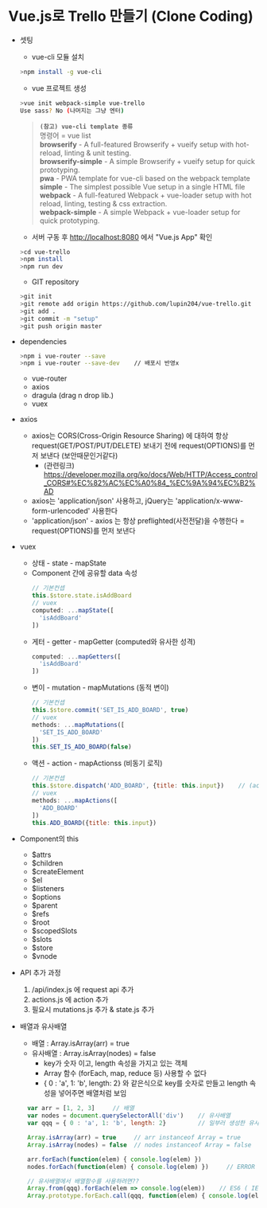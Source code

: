 # Vue.js로 Trello 만들기 (Clone Coding)

- 셋팅
  - vue-cli 모듈 설치
  ```sh
  >npm install -g vue-cli
  ```
  - vue 프로젝트 생성
  ```sh
  >vue init webpack-simple vue-trello
  Use sass? No (나머지는 그냥 엔터)
  ```
  >**`(참고) vue-cli template 종류`**<br>
  명령어 = vue list<br>
    <b>browserify</b> - A full-featured Browserify + vueify setup with hot-reload, linting & unit testing.<br>
    <b>browserify-simple</b> - A simple Browserify + vueify setup for quick prototyping.<br>
    <b>pwa</b> - PWA template for vue-cli based on the webpack template<br>
    <b>simple</b> - The simplest possible Vue setup in a single HTML file<br>
    <b>webpack</b> - A full-featured Webpack + vue-loader setup with hot reload, linting, testing & css extraction.<br>
    <b>webpack-simple</b> - A simple Webpack + vue-loader setup for quick prototyping.<br>


  - 서버 구동 후 <http://localhost:8080> 에서 "Vue.js App" 확인
  ```sh
  >cd vue-trello
  >npm install
  >npm run dev
  ```
  - GIT repository
  ```sh
  >git init
  >git remote add origin https://github.com/lupin204/vue-trello.git
  >git add .
  >git commit -m "setup"
  >git push origin master
  ```

- dependencies
  ```sh
  >npm i vue-router --save
  >npm i vue-router --save-dev    // 배포시 반영x
  ```
  - vue-router
  - axios
  - dragula   (drag n drop lib.)
  - vuex

- axios
  - axios는 CORS(Cross-Origin Resource Sharing) 에 대하여 
  항상 request(GET/POST/PUT/DELETE) 보내기 전에 request(OPTIONS)를 먼저 보낸다 (보안때문인거같다)
    - (관련링크) https://developer.mozilla.org/ko/docs/Web/HTTP/Access_control_CORS#%EC%82%AC%EC%A0%84_%EC%9A%94%EC%B2%AD
  - axios는 'application/json' 사용하고, jQuery는 'application/x-www-form-urlencoded' 사용한다
  - 'application/json' - axios 는 항상 preflighted(사전전달)을 수행한다 = request(OPTIONS)를 먼저 보낸다

- vuex
  - 상태  -  state  -  mapState
  - Component 간에 공유할 data 속성
    ```js
    // 기본컨셉
    this.$store.state.isAddBoard
    // vuex
    computed: ...mapState([
      'isAddBoard'
    ])
    ```
  - 게터  -  getter  -  mapGetter  (computed와 유사한 성격)
    ```js
    computed: ...mapGetters([
      'isAddBoard'
    ])
    ```
  - 변이  -  mutation  -  mapMutations  (동적 변이)
    ```js
    // 기본컨셉
    this.$store.commit('SET_IS_ADD_BOARD', true)
    // vuex
    methods: ...mapMutations([
      'SET_IS_ADD_BOARD'
    ])
    this.SET_IS_ADD_BOARD(false)
    ```
  - 액션  -  action  -  mapActionss  (비동기 로직)
    ```js
    // 기본컨셉
    this.$store.dispatch('ADD_BOARD', {title: this.input})    // (action함수, {payload})
    // vuex
    methods: ...mapActions([
      'ADD_BOARD'
    ])
    this.ADD_BOARD({title: this.input})
    ```
- Component의 this
  - $attrs
  - $children
  - $createElement
  - $el
  - $listeners
  - $options
  - $parent
  - $refs
  - $root
  - $scopedSlots
  - $slots
  - $store
  - $vnode

- API 추가 과정
  1. /api/index.js 에 request api 추가
  2. actions.js 에 action 추가
  3. 필요시 mutations.js 추가 & state.js 추가


- 배열과 유사배열
  - 배열  :  Array.isArray(arr) = true
  - 유사배열  :  Array.isArray(nodes) = false
    - key가 숫자 이고, length 속성을 가지고 있는 객체
    - Array 함수 (forEach, map, reduce 등) 사용할 수 없다
    - { 0 : 'a', 1: 'b', length: 2} 와 같은식으로 key를 숫자로 만들고 length 속성을 넣어주면 배열처럼 보임
  ```js
    var arr = [1, 2, 3]     // 배열 
    var nodes = document.querySelectorAll('div')    // 유사배열
    var qqq = { 0 : 'a', 1: 'b', length: 2}         // 일부러 생성한 유사배열

    Array.isArray(arr) = true     // arr instanceof Array = true
    Array.isArray(nodes) = false  // nodes instanceof Array = false

    arr.forEach(function(elem) { console.log(elem) })
    nodes.forEach(function(elem) { console.log(elem) })     // ERROR !!

    // 유사배열에서 배열함수를 사용하려면??
    Array.from(qqq).forEach(elem => console.log(elem))    // ES6 ( IE x <-- Array.from() )
    Array.prototype.forEach.call(qqq, function(elem) { console.log(elem) })   // ES5
  ```